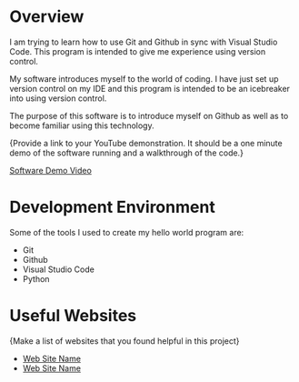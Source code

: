 # Overview

I am trying to learn how to use Git and Github in sync with Visual Studio Code. This program is intended to give me experience using version control.


My software introduces myself to the world of coding. I have just set up version control on my IDE and this program is intended to be an icebreaker into using version control. 


The purpose of this software is to introduce myself on Github as well as to become familiar using this technology.


{Provide a link to your YouTube demonstration.  It should be a one minute demo of the software running and a walkthrough of the code.}

[Software Demo Video](http://youtube.link.goes.here)

# Development Environment

Some of the tools I used to create my hello world program are:

* Git
* Github
* Visual Studio Code
* Python


# Useful Websites

{Make a list of websites that you found helpful in this project}
* [Web Site Name](http://url.link.goes.here)
* [Web Site Name](http://url.link.goes.here)